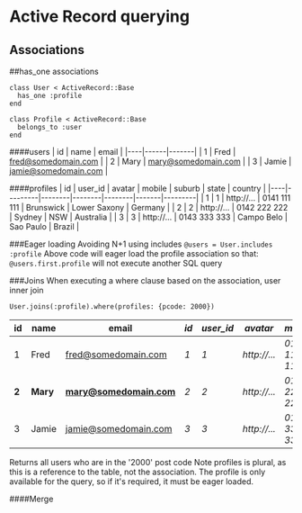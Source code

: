 Active Record querying
======================

Associations
------------

##has_one associations

```
class User < ActiveRecord::Base
  has_one :profile
end
```
```
class Profile < ActiveRecord::Base
  belongs_to :user
end
```

####users
| id | name | email |
|----|------|-------|
| 1 | Fred | fred@somedomain.com |
| 2 | Mary | mary@somedomain.com |
| 3 | Jamie | jamie@somedomain.com |

####profiles
| id | user_id | avatar | mobile | suburb | state | country |
|----|---------|--------|--------|--------|-------|---------|
| 1 | 1 | http://... | 0141 111 111 | Brunswick | Lower Saxony | Germany |
| 2 | 2 | http://... | 0142 222 222 | Sydney | NSW | Australia |
| 3 | 3 | http://... | 0143 333 333 | Campo Belo | Sao Paulo | Brazil |

###Eager loading
Avoiding N+1 using includes
`@users = User.includes :profile`
Above code will eager load the profile association so that:
`@users.first.profile`
will not execute another SQL query

###Joins
When executing a where clause based on the association, user inner join

```
User.joins(:profile).where(profiles: {pcode: 2000})
```

| id | name | email | *id* | *user_id* | *avatar* | *mobile* | *suburb* | *state* | *country* |
|----|------|-------|------|-----------|----------|----------|----------|---------|-----------|
| 1 | Fred | fred@somedomain.com | *1* | *1* | *http://...* | *0141 111 111* | *Brunswick* | *Lower Saxony* | *Germany* |
| **2** | **Mary** | **mary@somedomain.com** | *2* | *2* | *http://...* | *0142 222 222* | *Sydney* | *NSW* | *Australia* |
| 3 | Jamie | jamie@somedomain.com | *3* | *3* | *http://...* | *0143 333 333* | *Campo Belo* | *Sao Paulo* | *Brazil* |


Returns all users who are in the '2000' post code
Note profiles is plural, as this is a reference to the table, not the
association. The profile is only available for the query, so if it's required,
it must be eager loaded.

####Merge

